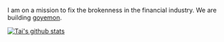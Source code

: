 I am on a mission to fix the brokenness in the financial industry. We are building [goyemon](https://github.com/Goyemon). 

[![Tai's github stats](https://github-readme-stats.vercel.app/api?username=taisukemino)](https://github.com/taisukemino/github-readme-stats)
